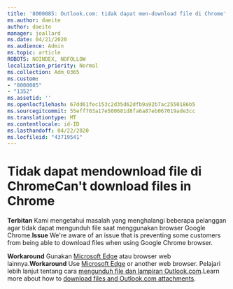 ```yaml
---
title: '8000085: Outlook.com: tidak dapat men-download file di Chrome'
ms.author: daeite
author: daeite
manager: joallard
ms.date: 04/21/2020
ms.audience: Admin
ms.topic: article
ROBOTS: NOINDEX, NOFOLLOW
localization_priority: Normal
ms.collection: Adm_O365
ms.custom:
- "8000085"
- "1352"
ms.assetid: ''
ms.openlocfilehash: 67dd61fec153c2d35d62dfb9a92b7ac2550186b5
ms.sourcegitcommit: 55eff703a17e500681d8fa6a87eb067019ade3cc
ms.translationtype: MT
ms.contentlocale: id-ID
ms.lasthandoff: 04/22/2020
ms.locfileid: "43719541"
---
```

# <a name="cant-download-files-in-chrome"></a><span data-ttu-id="47a32-102">Tidak dapat mendownload file di Chrome</span><span class="sxs-lookup"><span data-stu-id="47a32-102">Can't download files in Chrome</span></span>

<span data-ttu-id="47a32-103">**Terbitan** Kami mengetahui masalah yang menghalangi beberapa pelanggan agar tidak dapat mengunduh file saat menggunakan browser Google Chrome.</span><span class="sxs-lookup"><span data-stu-id="47a32-103">**Issue** We're aware of an issue that is preventing some customers from being able to download files when using Google Chrome browser.</span></span> 

<span data-ttu-id="47a32-104">**Workaround** Gunakan [Microsoft Edge](https://www.microsoft.com/windows/microsoft-edge) atau browser web lainnya.</span><span class="sxs-lookup"><span data-stu-id="47a32-104">**Workaround** Use [Microsoft Edge](https://www.microsoft.com/windows/microsoft-edge) or another web browser.</span></span>
<span data-ttu-id="47a32-105">Pelajari lebih lanjut tentang cara [mengunduh file dan lampiran Outlook.com](https://support.office.com/article/8d7c1ea7-4e5f-44ce-bb6e-c5fcc92ba9ab?wt.mc_id=Office_Outlook_com_Alchemy).</span><span class="sxs-lookup"><span data-stu-id="47a32-105">Learn more about how to [download files and Outlook.com attachments](https://support.office.com/article/8d7c1ea7-4e5f-44ce-bb6e-c5fcc92ba9ab?wt.mc_id=Office_Outlook_com_Alchemy).</span></span>

